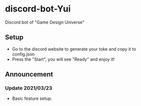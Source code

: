 # discord-bot-Yui

Discord bot of "Game Design Universe"

## Setup

- Go to the discord website to generate your toke and copy it to config.json
- Press the "Start", you will see "Ready" and enjoy it!

## Announcement

### Update 2021/03/23

- Basic feature setup.

